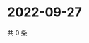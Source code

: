 # 2022-09-27

共 0 条

<!-- BEGIN WEIBO -->
<!-- 最后更新时间 Tue Sep 27 2022 21:43:54 GMT+0800 (China Standard Time) -->

<!-- END WEIBO -->

